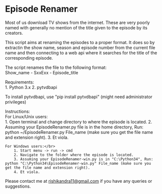 <h1>Episode Renamer</h1>
<p>Most of us download TV shows from the internet. These are very poorly named with generally no mention of the title given to the episode by its creators.

This script aims at renaming the episodes to a proper format. It does so by extractin the show name, season and episode number from the current file name and then connecting to a web api where it searches for the title of the corresponding episode.
</p>
The script renames the file to the following format:</br>
	Show_name - SxxExx - Episode_title

Requirements:</br>
	1. Python 3.x
	2. pytvdbapi

To install pytvdbapi, use "pip install pytvdbapi" (might need administrator privileges)

Instructions:</br>
	For Linux/Unix users:</br>
		1. Open terminal and change directory to where the episode is located.
		2. Assuming your EpisodeRenamer.py file is in the home directory, Run: python ~/EpisodeRenamer.py File_name (make sure you get the file name and extension right).
		3. Et viola.

	For Windows users:</br>
		1. Start menu -> run -> cmd
		2. Navigate to the folder where the episode is located.
		3. Assuming your EpisodeRenamer-win.py is in "C:\Python34", Run: python "C:\Python34\EpisodeRenamer-win.py" File_name (make sure you get the file name and extension right).
		4. Et viola.

Please contact me at rishikandra11@gmail.com if you have any queries or suggestions.